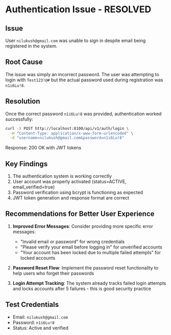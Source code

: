 # Authentication Issue - RESOLVED

## Issue
User `nilukush@gmail.com` was unable to sign in despite email being registered in the system.

## Root Cause
The issue was simply an incorrect password. The user was attempting to login with `Test123!@#` but the actual password used during registration was `n1i6Lu!8`.

## Resolution
Once the correct password `n1i6Lu!8` was provided, authentication worked successfully:

```bash
curl -X POST http://localhost:8100/api/v1/auth/login \
  -H "Content-Type: application/x-www-form-urlencoded" \
  -d "username=nilukush@gmail.com&password=n1i6Lu!8"
```

Response: 200 OK with JWT tokens

## Key Findings
1. The authentication system is working correctly
2. User account was properly activated (status=ACTIVE, email_verified=true)
3. Password verification using bcrypt is functioning as expected
4. JWT token generation and response format are correct

## Recommendations for Better User Experience
1. **Improved Error Messages**: Consider providing more specific error messages:
   - "Invalid email or password" for wrong credentials
   - "Please verify your email before logging in" for unverified accounts
   - "Your account has been locked due to multiple failed attempts" for locked accounts

2. **Password Reset Flow**: Implement the password reset functionality to help users who forget their passwords

3. **Login Attempt Tracking**: The system already tracks failed login attempts and locks accounts after 5 failures - this is good security practice

## Test Credentials
- Email: `nilukush@gmail.com`
- Password: `n1i6Lu!8`
- Status: Active and verified